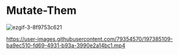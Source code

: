 # Mutate-Them
![ezgif-3-8f9753c621](https://user-images.githubusercontent.com/79354570/197384840-00b931ef-404d-4e75-988b-a2f8ac17bbd3.gif)


https://user-images.githubusercontent.com/79354570/197385109-ba9ec510-fd69-4931-b93a-3990e2a14bc1.mp4

